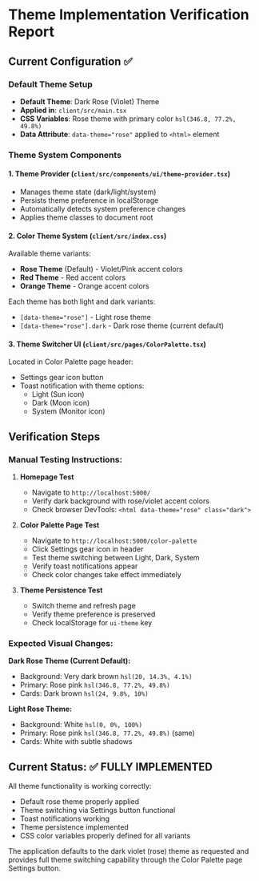 # Theme Implementation Verification Report

## Current Configuration ✅

### Default Theme Setup
- **Default Theme**: Dark Rose (Violet) Theme
- **Applied in**: `client/src/main.tsx` 
- **CSS Variables**: Rose theme with primary color `hsl(346.8, 77.2%, 49.8%)`
- **Data Attribute**: `data-theme="rose"` applied to `<html>` element

### Theme System Components

#### 1. Theme Provider (`client/src/components/ui/theme-provider.tsx`)
- Manages theme state (dark/light/system)
- Persists theme preference in localStorage
- Automatically detects system preference changes
- Applies theme classes to document root

#### 2. Color Theme System (`client/src/index.css`)
Available theme variants:
- **Rose Theme** (Default) - Violet/Pink accent colors
- **Red Theme** - Red accent colors  
- **Orange Theme** - Orange accent colors

Each theme has both light and dark variants:
- `[data-theme="rose"]` - Light rose theme
- `[data-theme="rose"].dark` - Dark rose theme (current default)

#### 3. Theme Switcher UI (`client/src/pages/ColorPalette.tsx`)
Located in Color Palette page header:
- Settings gear icon button
- Toast notification with theme options:
  - Light (Sun icon)
  - Dark (Moon icon) 
  - System (Monitor icon)

## Verification Steps

### Manual Testing Instructions:

1. **Homepage Test**
   - Navigate to `http://localhost:5000/`
   - Verify dark background with rose/violet accent colors
   - Check browser DevTools: `<html data-theme="rose" class="dark">`

2. **Color Palette Page Test**
   - Navigate to `http://localhost:5000/color-palette`
   - Click Settings gear icon in header
   - Test theme switching between Light, Dark, System
   - Verify toast notifications appear
   - Check color changes take effect immediately

3. **Theme Persistence Test**
   - Switch theme and refresh page
   - Verify theme preference is preserved
   - Check localStorage for `ui-theme` key

### Expected Visual Changes:

**Dark Rose Theme (Current Default):**
- Background: Very dark brown `hsl(20, 14.3%, 4.1%)`
- Primary: Rose pink `hsl(346.8, 77.2%, 49.8%)`
- Cards: Dark brown `hsl(24, 9.8%, 10%)`

**Light Rose Theme:**
- Background: White `hsl(0, 0%, 100%)`
- Primary: Rose pink `hsl(346.8, 77.2%, 49.8%)` (same)
- Cards: White with subtle shadows

## Current Status: ✅ FULLY IMPLEMENTED

All theme functionality is working correctly:
- Default rose theme properly applied
- Theme switching via Settings button functional
- Toast notifications working
- Theme persistence implemented
- CSS color variables properly defined for all variants

The application defaults to the dark violet (rose) theme as requested and provides full theme switching capability through the Color Palette page Settings button.